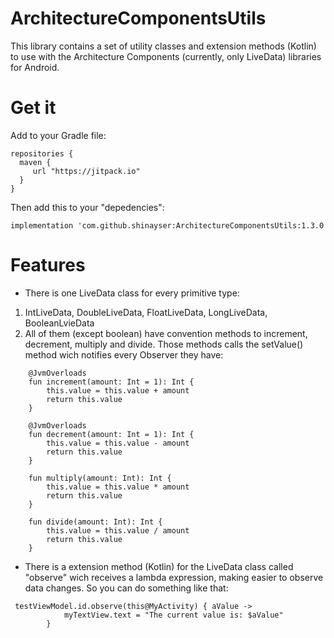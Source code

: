 # ArchitectureComponentsUtils

This library contains a set of utility classes and extension methods (Kotlin) to use with the Architecture Components (currently, only LiveData) libraries for Android.

# Get it

Add to your Gradle file:

    repositories {
      maven {
         url "https://jitpack.io"
      }
    }       


Then add this to your "depedencies":
   
    implementation 'com.github.shinayser:ArchitectureComponentsUtils:1.3.0


# Features

- There is one LiveData class for every primitive type:
1. IntLiveData, DoubleLiveData, FloatLiveData, LongLiveData, BooleanLvieData
2. All of them (except boolean) have convention methods to increment, decrement, multiply and divide. Those methods calls the setValue() method wich notifies every Observer they have:
```
    @JvmOverloads
    fun increment(amount: Int = 1): Int {
        this.value = this.value + amount
        return this.value
    }

    @JvmOverloads
    fun decrement(amount: Int = 1): Int {
        this.value = this.value - amount
        return this.value
    }

    fun multiply(amount: Int): Int {
        this.value = this.value * amount
        return this.value
    }

    fun divide(amount: Int): Int {
        this.value = this.value / amount
        return this.value
    }
```
    
- There is a extension method (Kotlin) for the LiveData class called "observe" wich receives a lambda expression, making easier to observe data changes. So you can do something like that:
```
 testViewModel.id.observe(this@MyActivity) { aValue ->
            myTextView.text = "The current value is: $aValue"
        }
```

